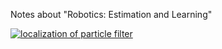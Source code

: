 Notes about "Robotics: Estimation and Learning" 


[![localization of particle filter](http://img.youtube.com/vi/cXwsU7hiwL0/0.jpg)](http://www.youtube.com/watch?v=cXwsU7hiwL0 "localization with particle filter")
